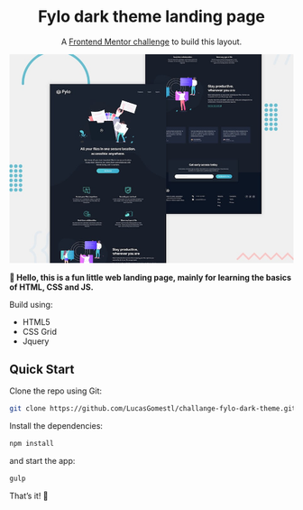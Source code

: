 <h1 align=center>Fylo dark theme landing page</h1>

<p align=center>
A <a href='https://www.frontendmentor.io/challenges/fylo-dark-theme-landing-page-5ca5f2d21e82137ec91a50fd'>Frontend Mentor challenge</a> to build this layout.
</p>

![Design preview for the Fylo landing page with dark theme and features grid challenge](./img/desktop-preview.jpg)

**👋 Hello, this is a fun little web landing page, mainly for learning the
basics of HTML, CSS and JS.**

Build using:

- HTML5
- CSS Grid
- Jquery

## Quick Start

Clone the repo using Git:

```bash
git clone https://github.com/LucasGomestl/challange-fylo-dark-theme.git
```

Install the dependencies:

```bash
npm install
```
and start the app:

```bash
gulp
```

That’s it! 🎉
